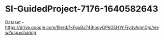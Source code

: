 # SI-GuidedProject-7176-1640582643
Dataset - https://drive.google.com/file/d/1kFguBJ74BIooyGPkOEHYnFjydvAqmDjc/view?usp=sharing
